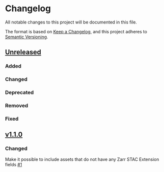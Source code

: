 # Changelog
All notable changes to this project will be documented in this file.

The format is based on [Keep a Changelog](https://keepachangelog.com/en/1.0.0/),
and this project adheres to [Semantic Versioning](https://semver.org/spec/v2.0.0.html).

## [Unreleased]

### Added

### Changed

### Deprecated

### Removed

### Fixed

## [v1.1.0]

### Changed

Make it possible to include assets that do not have any Zarr STAC Extension fields [#1](https://github.com/stac-extensions/zarr/pull/1)

[Unreleased]: <https://github.com/stac-extensions/zarr/compare/v1.1.0...HEAD>
[v1.1.0]: <https://github.com/stac-extensions/zarr/compare/v1.0.0...v1.1.0>

